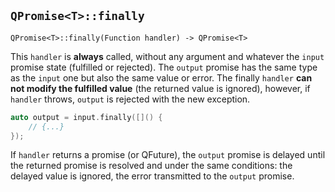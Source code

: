 ## `QPromise<T>::finally`

```
QPromise<T>::finally(Function handler) -> QPromise<T>
```

This `handler` is **always** called, without any argument and whatever the `input` promise state (fulfilled or rejected). The `output` promise has the same type as the `input` one but also the same value or error. The finally `handler` **can not modify the fulfilled value** (the returned value is ignored), however, if `handler` throws, `output` is rejected with the new exception.

```cpp
auto output = input.finally([]() {
    // {...}
});
```

If `handler` returns a promise (or QFuture), the `output` promise is delayed until the returned promise is resolved and under the same conditions: the delayed value is ignored, the error transmitted to the `output` promise.
